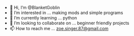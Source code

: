 - 👋 Hi, I’m @BlanketGoblin
- 👀 I’m interested in ... making mods and simple programs
- 🌱 I’m currently learning ... python
- 💞️ I’m looking to collaborate on ... beginner friendly projects
- 📫 How to reach me ... zoe.singer.87@gmail.com

<!---
BlanketGoblin/BlanketGoblin is a ✨ special ✨ repository because its `README.md` (this file) appears on your GitHub profile.
You can click the Preview link to take a look at your changes.
--->
